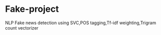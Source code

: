 # Fake-project
NLP Fake news detection using SVC,POS tagging,Tf-idf weighting,Trigram count vectorizer
